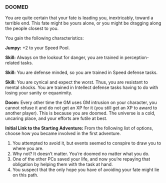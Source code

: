 ### DOOMED

<!-- P, ID: 050353 -->

You are quite certain that your fate is leading you, inextricably, toward a terrible end. This fate might be yours alone, or you might be dragging along the people closest to you.

<!-- P, ID: 050354 -->

You gain the following characteristics:

<!-- P, ID: 050355 -->

**Jumpy:** +2 to your Speed Pool.

<!-- P, ID: 050356 -->

**Skill:** Always on the lookout for danger, you are trained in perception-related tasks.

<!-- P, ID: 050357 -->

**Skill:** You are defense minded, so you are trained in Speed defense tasks.

<!-- P, ID: 050358 -->

**Skill:** You are cynical and expect the worst. Thus, you are resistant to mental shocks. You are trained in Intellect defense tasks having to do with losing your sanity or equanimity.

<!-- P, ID: 050359 -->

**Doom:** Every other time the GM uses GM intrusion on your character, you cannot refuse it and do not get an XP for it (you still get an XP to award to another player). This is because you are doomed. The universe is a cold, uncaring place, and your efforts are futile at best.

<!-- P, ID: 050360 -->

**Initial Link to the Starting Adventure:** From the following list of options, choose how you became involved in the first adventure.

<!-- L, ID: 050361 -->

1. You attempted to avoid it, but events seemed to conspire to draw you to where you are.
2. Why not? It doesn’t matter. You’re doomed no matter what you do.
3. One of the other PCs saved your life, and now you’re repaying that obligation by helping them with the task at hand.
4. You suspect that the only hope you have of avoiding your fate might lie on this path.

<!-- /L -->

